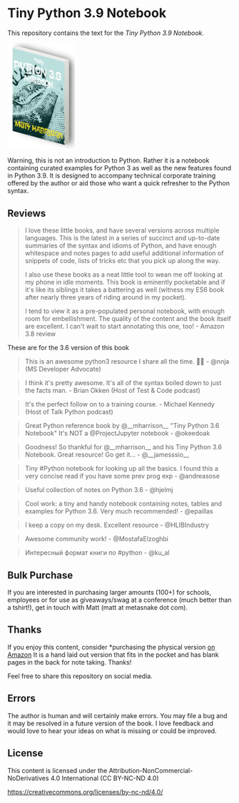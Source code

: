 
Tiny Python 3.9 Notebook
========================

This repository contains the text for the *Tiny Python 3.9 Notebook*.

<img src="img/tinypy39-iso.png" width="30%">

Warning, this is not an introduction to Python. Rather it is a notebook
containing curated examples for Python 3 as well as the new features
found in Python 3.9. It is designed to accompany technical corporate
training offered by the author or aid those who want a quick refresher
to the Python syntax.

Reviews
---------

> I love these little books, and have several versions across multiple languages. This is the latest in a series of succinct and up-to-date summaries of the syntax and idioms of Python, and have enough whitespace and notes pages to add useful additional information of snippets of code, lists of tricks etc that you pick up along the way.
>
> I also use these books as a neat little tool to wean me off looking at my phone in idle moments. This book is eminently pocketable and if it's like its siblings it takes a battering as well (witness my ES6 book after nearly three years of riding around in my pocket).
>
> I tend to view it as a pre-populated personal notebook, with enough room for embellishment. The quality of the content and the book itself are excellent. I can't wait to start annotating this one, too! - Amazon 3.8 review

These are for the 3.6 version of this book

> This is an awesome python3 resource I share all the time. 🐍🎉 - @nnja (MS Developer Advocate)

> I think it's pretty awesome. It's all of the syntax boiled down to just the facts man. - Brian Okken (Host of Test & Code podcast)


> It's the perfect follow on to a training course. - Michael Kennedy (Host of Talk Python podcast)

> Great Python reference book by @\_\_mharrison\_\_ "Tiny Python 3.6 Notebook" It's NOT a @ProjectJupyter notebook - @okeedoak

> Goodness! So thankful for @\_\_mharrison\_\_ and his Tiny Python 3.6 Notebook. Great resource! Go get it…  - @\_\_jamesssio\_\_

> Tiny #Python notebook for looking up all the basics. I found this a very concise read if you have some prev prog exp - @andreasose

> Useful collection of notes on Python 3.6 - @hjelmj

> Cool work: a tiny and handy notebook containing notes, tables and examples for Python 3.6. Very much recommended! - @epaillas

> I keep a copy on my desk.  Excellent resource - @HLIBIndustry

> Awesome community work! - @MostafaElzoghbi

> Интересный формат книги по #python - @ku_al

Bulk Purchase
---------------

If you are interested in purchasing larger amounts (100+) for schools, employees or for
use as giveaways/swag at a conference (much better than a tshirt!), get in touch 
with Matt (matt at metasnake dot com).

Thanks
------

If you enjoy this content, consider *purchasing the physical version [on Amazon](https://www.amazon.com/Tiny-Python-3-9-Notebook-Examples/dp/B08L4QWL9H/ref=sr_1_2?crid=QYNIFZ7C3EQE&dchild=1&keywords=tiny+python+notebook&qid=1603324510&sprefix=tiny+python+note%2Caps%2C226&sr=8-2*)
It is a hand laid out version that fits in the pocket and has blank
pages in the back for note taking. Thanks!



Feel free to share this repository on social media.

Errors
------

The author is human and will certainly make errors. You may file a bug
and it may be resolved in a future version of the book. I love feedback
and would love to hear your ideas on what is missing or could be
improved.

License
-------

This content is licensed under the
Attribution-NonCommercial-NoDerivatives 4.0 International (CC BY-NC-ND
4.0)

<https://creativecommons.org/licenses/by-nc-nd/4.0/>
